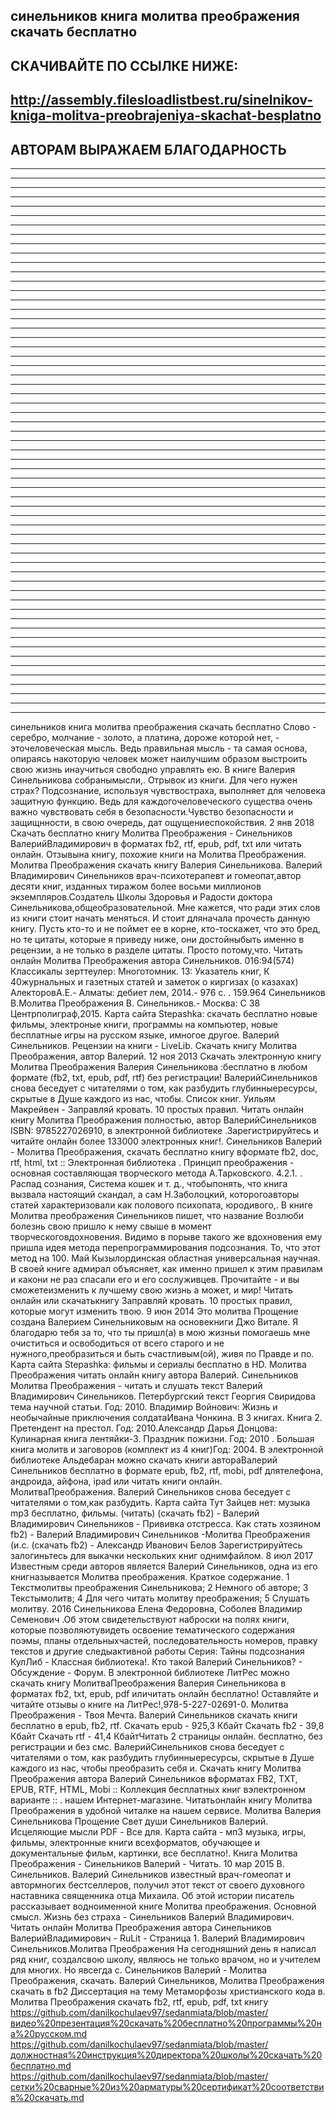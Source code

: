 синельников книга молитва преображения скачать бесплатно
--------------------------------------------------
СКАЧИВАЙТЕ ПО ССЫЛКЕ НИЖЕ:
--------------------------------------------------
http://assembly.filesloadlistbest.ru/sinelnikov-kniga-molitva-preobrajeniya-skachat-besplatno
--------------------------------------------------
АВТОРАМ ВЫРАЖАЕМ БЛАГОДАРНОСТЬ
--------------------------------------------------
--------------------------------------------------
--------------------------------------------------
--------------------------------------------------
--------------------------------------------------
--------------------------------------------------
--------------------------------------------------
--------------------------------------------------
--------------------------------------------------
--------------------------------------------------
--------------------------------------------------
--------------------------------------------------
--------------------------------------------------
--------------------------------------------------
--------------------------------------------------
--------------------------------------------------
--------------------------------------------------
--------------------------------------------------
--------------------------------------------------
--------------------------------------------------
--------------------------------------------------
--------------------------------------------------
--------------------------------------------------
--------------------------------------------------
--------------------------------------------------
--------------------------------------------------
--------------------------------------------------
--------------------------------------------------
--------------------------------------------------
--------------------------------------------------
--------------------------------------------------
--------------------------------------------------
--------------------------------------------------
--------------------------------------------------
--------------------------------------------------
--------------------------------------------------
--------------------------------------------------
--------------------------------------------------
--------------------------------------------------
--------------------------------------------------
--------------------------------------------------
--------------------------------------------------
--------------------------------------------------
--------------------------------------------------
--------------------------------------------------
--------------------------------------------------
--------------------------------------------------
--------------------------------------------------
--------------------------------------------------
--------------------------------------------------
--------------------------------------------------
--------------------------------------------------
--------------------------------------------------
--------------------------------------------------
--------------------------------------------------
--------------------------------------------------
--------------------------------------------------
--------------------------------------------------
--------------------------------------------------
--------------------------------------------------
синельников книга молитва преображения скачать бесплатно Слово - серебро, молчание - золото, а платина, дороже которой нет, - эточеловеческая мысль. Ведь правильная мысль - та самая основа, опираясь накоторую человек может наилучшим образом выстроить свою жизнь инаучиться свободно управлять ею. В книге Валерия Синельникова собранымысли,. Отрывок из книги. Для чего нужен страх? Подсознание, используя чувствостраха, выполняет для человека защитную функцию. Ведь для каждогочеловеческого существа очень важно чувствовать себя в безопасности.Чувство безопасности и защищнности, в свою очередь, дат ощущениеспокойствия. 2 янв 2018  Скачать бесплатно книгу Молитва Преображения - Синельников ВалерийВладимирович в форматах fb2, rtf, epub, pdf, txt или читать онлайн. Отзывына книгу, похожие книги на Молитва Преображения. Молитва Преображения скачать книгу Валерия Синельникова. Валерий Владимирович Синельников  врач-психотерапевт и гомеопат,автор десяти книг, изданных тиражом более восьми миллионов экземпляров.Создатель Школы Здоровья и Радости доктора Синельникова,общеобразовательной. Мне кажется, что ради этих слов из книги стоит начать меняться. И стоит дляначала прочесть данную книгу. Пусть кто-то и не поймет ее в корне, кто-тоскажет, что это бред, но те цитаты, которые я приведу ниже, они достойныбыть именно в рецензии, а не только в разделе цитаты. Просто потому,что. Читать онлайн Молитва Преображения автора Синельников. 016:94(574) Классикалы зерттеулер: Многотомник. 13: Указатель книг, К 40журнальных и газетных статей и заметок о киргизах (о казахах)  АлекторовА.Е.- Алматы: дебиет лем, 2014.- 976 с. . 159.964 Синельников В.Молитва Преображения  В. Синельников.- Москва: С 38 Центрполиграф,2015.
Карта сайта Stepashka: скачать бесплатно новые фильмы, электроные книги, программы на компьютер, новые бесплатные игры на русском языке, имногое другое. Валерий Синельников. Рецензии на книги - LiveLib. Скачать книгу Молитва Преображения, автор Валерий. 12 ноя 2013  Скачать электронную книгу Молитва Преображения Валерия Синельникова :бесплатно в любом формате (fb2, txt, epub, pdf, rtf) без регистрации! ВалерийСинельников снова беседует с читателями о том, как разбудить глубинныересурсы, скрытые в Душе каждого из нас, чтобы. Список книг. Уильям Макрейвен - Заправляй кровать. 10 простых правил. Читать онлайн книгу Молитва Преображения полностью, автор ВалерийСинельников ISBN: 9785227026910, в электронной библиотеке .Зарегистрируйтесь и читайте онлайн более 133000 электронных книг!. Синельников Валерий - Молитва Преображения, скачать бесплатно книгу вформате fb2, doc, rtf, html, txt :: Электронная библиотека .
Принцип преображения - основная составляющая творческого метода А.Тарковского. 4.2.1. . Распад сознания, Система кошек и т. д., чтобыпонять, что книга вызвала настоящий скандал, а сам Н.Заболоцкий, которогоавторы статей характеризовали как полового психопата, юродивого,. В книге Молитва преображения Синельников пишет, что название Возлюби болезнь свою пришло к нему свыше в момент творческоговдохновения. Видимо в порыве такого же вдохновения ему пришла идея метода перепрограммирования подсознания. То, что этот метод на 100. Май  Кызылординская областная универсальная научная. В своей книге адмирал объясняет, как именно пришел к этим правилам и какони не раз спасали его и его сослуживцев. Прочитайте - и вы сможетеизменить к лучшему свою жизнь а может, и мир! Читать онлайн или скачатькнигу Заправляй кровать. 10 простых правил, которые могут изменить твою. 9 июн 2014  Это молитва Прощение создана Валерием Синельниковым на основекниги Джо Витале.  Я благодарю тебя за то, что ты пришл(а) в мою жизньи помогаешь мне очиститься и освободиться от всего старого и не нужного,преобразиться и быть счастливым(ой), живя по Правде и по. Карта сайта Stepashka: фильмы и сериалы бесплатно в HD. Молитва Преображения читать онлайн книгу автора Валерий. Синельников Молитва Преображения - читать и слушать текст
Валерий Владимирович Синельников. Петербургский текст Георгия Свиридова  тема научной статьи. Год: 2010. Владимир Войнович: Жизнь и необычайные приключения солдатаИвана Чонкина. В 3 книгах. Книга 2. Претендент на престол. Год: 2010.Александр  Дарья Донцова: Кулинарная книга лентяйки-3. Праздник пожизни. Год: 2010 . Большая книга молитв и заговоров (комплект из 4 книг)Год: 2004. В электронной библиотеке Альдебаран можно скачать книги автораВалерий Синельников бесплатно в формате epub, fb2, rtf, mobi, pdf длятелефона, андроида, айфона, ipad или читать книги онлайн.  МолитваПреображения. Валерий Синельников снова беседует с читателями о том,как разбудить. Карта сайта Тут Зайцев нет: музыка mp3 бесплатно, фильмы. (читать) (скачать fb2) - Валерий Владимирович Синельников - Прививка отстресса. Как стать хозяином  fb2) - Валерий Владимирович Синельников -Молитва Преображения (и.с.  (скачать fb2) - Александр Иванович Белов Зарегистрируйтесь  залогиньтесь для выкачки нескольких книг однимфайлом. 8 июл 2017  Известным среди авторов является Валерий Синельников, одна из его книгназывается Молитва преображения. Краткое содержание. 1 Текстмолитвы преображения Синельникова; 2 Немного об авторе; 3 Текстымолитв; 4 Для чего читать молитву преображения; 5 Слушать молитву. 2016  Синельникова Елена Федоровна, Соболев Владимир Семенович .Об этом свидетельствуют наброски на полях книги, которые позволяютувидеть освоение тематического содержания поэмы, планы отдельныхчастей, последовательность номеров, правку текстов и другие следыактивной работы
Серия: Тайны подсознания  КулЛиб - Классная библиотека!. Кто такой Валерий Синельников? - Обсуждение - Форум. В электронной библиотеке ЛитРес можно скачать книгу МолитваПреображения Валерия Синельникова в форматах fb2, txt, epub, pdf иличитать онлайн бесплатно! Оставляйте и читайте отзывы о книге на ЛитРес!,978-5-227-02691-0. Молитва Преображения  - Твоя Мечта. Валерий Синельников  скачать книги бесплатно в epub, fb2, rtf. Cкачать epub - 925,3 Кбайт Cкачать fb2 - 39,8 Кбайт Cкачать rtf - 41,4 КбайтЧитать 2 страницы онлайн. бесплатно, без регистрации и без смс. ВалерийСинельников снова беседует с читателями о том, как разбудить глубинныересурсы, скрытые в Душе каждого из нас, чтобы преобразить себя и. Скачать книгу Молитва Преображения автора Валерий Синельников вформатах FB2, TXT, EPUB, RTF, HTML, Mobi :: Коллекция бесплатных книг вэлектронном варианте :: .  нашем Интернет-магазине. Читатьонлайн книгу Молитва Преображения в удобной читалке на нашем сервисе. Молитва Валерия Синельникова Прощение  Свет души
Синельников Валерий. Исцеляющие мысли PDF - Все для. Карта сайта  - мп3 музыка, игры, фильмы, электронные книги всехформатов, обучающее и документальные фильм, картинки, все бесплатно!. Книга Молитва Преображения - Синельников Валерий - Читать. 10 мар 2015  В. Синельников. Валерий Синельников  известный врач-гомеопат и автормногих бестселлеров, получил этот текст от своего духовного наставника священника отца Михаила. Об этой истории писатель рассказывает водноименной книге Молитва преображения. Основной смысл. Жизнь без страха - Синельников Валерий Владимирович. Читать онлайн Молитва Преображения автора Синельников ВалерийВладимирович - RuLit - Страница 1.  Валерий Владимирович Синельников.Молитва Преображения  На сегодняшний день я написал ряд книг, создалсвою школу, являюсь не только врачом, но и учителем для многих. Но явсегда с. Синельников Валерий - Молитва Преображения, скачать. Валерий Синельников, Молитва Преображения  скачать в fb2
Диссертация на тему Метаморфозы христианского кода в. Молитва Преображения скачать fb2, rtf, epub, pdf, txt книгу
https://github.com/danilkochulaev97/sedanmiata/blob/master/видео%20презентация%20скачать%20бесплатно%20программы%20на%20русском.md
https://github.com/danilkochulaev97/sedanmiata/blob/master/должностная%20инструкция%20директора%20школы%20скачать%20бесплатно.md
https://github.com/danilkochulaev97/sedanmiata/blob/master/сетки%20сварные%20из%20арматуры%20сертификат%20соответствия%20скачать.md